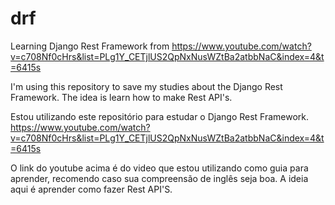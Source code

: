 # drf
Learning Django Rest Framework from 
https://www.youtube.com/watch?v=c708Nf0cHrs&list=PLg1Y_CETjlUS2QpNxNusWZtBa2atbbNaC&index=4&t=6415s

I'm using this repository to save my studies about the Django Rest Framework.
The idea is learn how to make Rest API's.

Estou utilizando este repositório para estudar o Django Rest Framework. 
https://www.youtube.com/watch?v=c708Nf0cHrs&list=PLg1Y_CETjlUS2QpNxNusWZtBa2atbbNaC&index=4&t=6415s

O link do youtube acima é do video que estou utilizando como guia para aprender, recomendo caso sua compreensão de inglês seja boa.
A ideia aqui é aprender como fazer Rest API'S.
